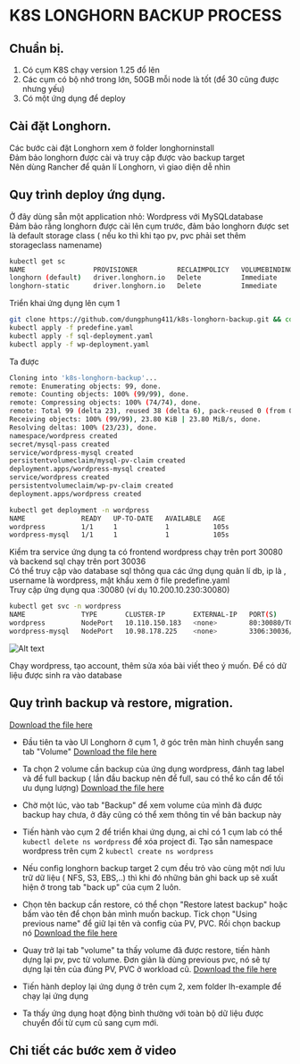 # K8S LONGHORN BACKUP PROCESS

## Chuẩn bị.
1. Có cụm K8S chạy version 1.25 đổ lên
2. Các cụm có bộ nhớ trong lớn, 50GB mỗi node là tốt (để 30 cũng được nhưng yếu)
3. Có một ứng dụng để deploy 

## Cài đặt Longhorn.
Các bước cài đặt Longhorn xem ở folder longhorninstall <br>
Đảm bảo longhorn được cài và truy cập được vào backup target <br>
Nên dùng Rancher để quản lí Longhorn, vì giao diện dễ nhìn <br>

## Quy trình deploy ứng dụng.
Ở đây dùng sẵn một application nhỏ: Wordpress với MySQLdatabase <br>
Đảm bảo rằng longhorn được cài lên cụm trước, đảm bảo longhorn được set là default storage class ( nếu ko thì khi tạo pv, pvc phải set thêm storageclass namename) 
```bash
kubectl get sc
NAME                 PROVISIONER          RECLAIMPOLICY   VOLUMEBINDINGMODE   ALLOWVOLUMEEXPANSION   AGE
longhorn (default)   driver.longhorn.io   Delete          Immediate           true                   9d
longhorn-static      driver.longhorn.io   Delete          Immediate           true                   9d 
```
Triển khai ứng dụng lên cụm 1 
```bash 
git clone https://github.com/dungphung411/k8s-longhorn-backup.git && cd ./k8s-longhorn-backup/lh-example
kubectl apply -f predefine.yaml
kubectl apply -f sql-deployment.yaml
kubectl apply -f wp-deployment.yaml
```
Ta được
```bash
Cloning into 'k8s-longhorn-backup'...
remote: Enumerating objects: 99, done.
remote: Counting objects: 100% (99/99), done.
remote: Compressing objects: 100% (74/74), done.
remote: Total 99 (delta 23), reused 38 (delta 6), pack-reused 0 (from 0)
Receiving objects: 100% (99/99), 23.80 KiB | 23.80 MiB/s, done.
Resolving deltas: 100% (23/23), done.
namespace/wordpress created
secret/mysql-pass created
service/wordpress-mysql created
persistentvolumeclaim/mysql-pv-claim created
deployment.apps/wordpress-mysql created
service/wordpress created
persistentvolumeclaim/wp-pv-claim created
deployment.apps/wordpress created

kubectl get deployment -n wordpress
NAME              READY   UP-TO-DATE   AVAILABLE   AGE
wordpress         1/1     1            1           105s
wordpress-mysql   1/1     1            1           105s
```
Kiểm tra service ứng dụng ta có frontend wordpress chạy trên port 30080 và backend sql chạy trên port 30036 <br>
Có thể truy cập vào database sql thông qua các ứng dụng quản lí db, ip là <NODE-IP>, username là wordpress, mật khẩu xem ở file predefine.yaml <br>
Truy cập ứng dụng qua <NODE-IP>:30080  (ví dụ 10.200.10.230:30080)
```bash
kubectl get svc -n wordpress
NAME              TYPE       CLUSTER-IP       EXTERNAL-IP   PORT(S)          AGE
wordpress         NodePort   10.110.150.183   <none>        80:30080/TCP     85m
wordpress-mysql   NodePort   10.98.178.225    <none>        3306:30036/TCP   85m
``` 

![Alt text](https://drive.google.com/uc?export=view&id=1JR0aLk2jmvFqPDxA6UPmgIGDneVmwzTL)

Chạy wordpress, tạo account, thêm sửa xóa bài viết theo ý muốn. Để có dữ liệu được sinh ra vào database
## Quy trình backup và restore, migration.
[Download the file here](https://drive.google.com/uc?export=download&id=1I4-FAxAspM91ryLySnJJ5XOp3sqGVxpp)
- Đầu tiên ta vào UI Longhorn ở cụm 1, ở góc trên màn hình chuyển sang tab "Volume"
[Download the file here](https://drive.google.com/uc?export=download&id=1EVdXwmtARhDzE2hvQpV6K9O8jYdhTACF)
- Ta chọn 2 volume cần backup của ứng dụng wordpress, đánh tag label và để full backup ( lần đầu backup nên để full, sau có thể ko cần để tối ưu dụng lượng)
[Download the file here](https://drive.google.com/uc?export=download&id=1iQa3aOqXMK5TH01ZUsce4TJgV73AX6Rq)
- Chờ một lúc, vào tab "Backup" để xem volume của mình đã được backup hay chưa, ở đây cũng có thể xem thông tin về bản backup này

- Tiến hành vào cụm 2 để triển khai ứng dụng, ai chỉ có 1 cụm lab có thể ```kubectl delete ns wordpress``` để xóa project đi. Tạo sẵn namespace wordpress trên cụm 2 ``` kubectl create ns wordpress ``` 
- Nếu config longhorn backup target 2 cụm đều trỏ vào cùng một nơi lưu trữ dữ liệu ( NFS, S3, EBS,..) thì khi đó những bản ghi back up sẽ xuất hiện ở trong tab "back up" của cụm 2 luôn.
- Chọn tên backup cần restore, có thể chọn "Restore latest backup" hoặc bấm vào tên để chọn bản mình muốn backup. Tick chọn "Using previous name" để giữ lại tên và config của PV, PVC. Rồi chọn backup nó
[Download the file here](https://drive.google.com/uc?export=download&id=1LlASSxz7As583eOG1gapqICBlVjpt65T)
- Quay trở lại tab "volume" ta thấy volume đã được restore, tiến hành dựng lại pv, pvc từ volume. Đơn giản là dùng previous pvc, nó sẽ tự dựng lại tên của đúng PV, PVC ở workload cũ. 
[Download the file here](https://drive.google.com/uc?export=download&id=1bgP-yzifk5XqH4sdx7XXK4OW3bCIntfs)
- Tiến hành deploy lại ứng dụng ở trên cụm 2, xem folder lh-example để chạy lại ứng dụng
- Ta thấy ứng dụng hoạt động bình thường với toàn bộ dữ liệu được chuyển đổi từ cụm cũ sang cụm mới.
## Chi tiết các bước xem ở video